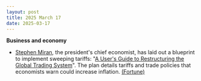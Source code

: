 ```yaml
---
layout: post
title: 2025 March 17
date: 2025-03-17
---
```



**Business and economy**

* [Stephen Miran](https://en.wikipedia.org/wiki/Stephen_Miran "Stephen Miran"), the president's chief economist, has laid out a blueprint to implement sweeping tariffs: "[A User's Guide to Restructuring the Global Trading System](https://www.hudsonbaycapital.com/documents/FG/hudsonbay/research/638199_A_Users_Guide_to_Restructuring_the_Global_Trading_System.pdf)". The plan details tariffs and trade policies that economists warn could increase inflation. [(Fortune)](https://fortune.com/2025/03/13/trump-economist-blueprint-tariffs-inflation/)
